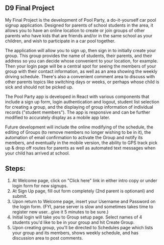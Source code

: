 ## D9 Final Project


My Final Project is the development of Pool Party, a do-it-yourself car pool signup application. Designed for parents of school students in the area, it allows you to have an online location to create or join groups of other parents who have kids that are friends and/or in the same school as your children, and wish to participate in a car pool together.

The application will allow you to sign up, then sign in to initially create your group. This group provides the name of students, their parents, and their address so you can decide whose convenient to your location, for example. Then your login page will be a central spot for seeing the members of your group with their contact information, as well as an area showing the weekly driving schedule. There's also a convenient comment area to discuss with other parents topics like switching days or weeks, or perhaps whose child is sick and should not be picked up.

The Pool Party app is developed in React with various components that include a sign up form, login authentication and logout, student list selection for creating a group, and the displaying of group information of individual records ("student members"). The app is responsive and can be further modified to accurately display as a mobile app later.

Future development will include the online modifying of the schedule, the editing of Groups (to remove members no longer wishing to be in it), the automation of email confirmation to activate the Group and notify its members, and eventually in the mobile version, the ability to GPS track pick up & drop off routes for parents as well as automated text messages when your child has arrived at school.

## Steps:
1. At Welcome page, click on "Click here" link in either intro copy or under login form for new signups.
2. At Sign Up page, fill out form completely (2nd parent is optionanl) and submit.
3. Upon return to Welcome page, insert your Username and Password on the login form. (FYI, parse server is slow and sometimes takes time to register new user...give it 5 minutes to be sure.)
4. Initial login will take you to Group setup page. Select names of 4 students you'd like to be in your group and hit Create Group.
5. Upon creating group, you'll be directed to Schedules page which lists your group and its members, shows weekly schedule, and has discussion area to post comments.
